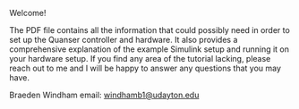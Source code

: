 Welcome!

The PDF file contains all the information that could possibly need in order to set up the Quanser controller and hardware. It also provides a comprehensive explanation of the example Simulink setup and running it on your hardware setup.
If you find any area of the tutorial lacking, please reach out to me and I will be happy to answer any questions that you may have.

Braeden Windham
email: windhamb1@udayton.edu

